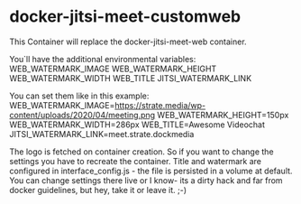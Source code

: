 # docker-jitsi-meet-customweb
This Container will replace the docker-jitsi-meet-web container.

You`ll have the additional environmental variables:
WEB_WATERMARK_IMAGE
WEB_WATERMARK_HEIGHT
WEB_WATERMARK_WIDTH
WEB_TITLE
JITSI_WATERMARK_LINK

You can set them like in this example:
WEB_WATERMARK_IMAGE=https://strate.media/wp-content/uploads/2020/04/meeting.png
WEB_WATERMARK_HEIGHT=150px
WEB_WATERMARK_WIDTH=286px
WEB_TITLE=Awesome Videochat
JITSI_WATERMARK_LINK=meet.strate.dockmedia

The logo is fetched on container creation. So if you want to change the settings you have to recreate the container.
Title and watermark are configured in interface_config.js - the file is persisted in a volume at default. You can change settings there live or 
I know- its a dirty hack and far from docker guidelines, but hey, take it or leave it. ;-)